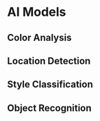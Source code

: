 # AI Models

## Color Analysis

## Location Detection

## Style Classification

## Object Recognition
